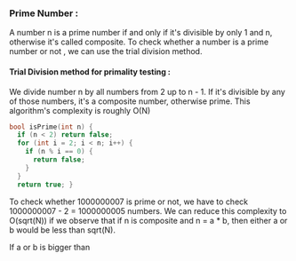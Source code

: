### Prime Number :

A number n is a prime number if and only if it's divisible by only 1 and n, otherwise it's called composite. To check
whether a number is a prime number or not , we can use the trial division method.

#### Trial Division method for primality testing : 

We divide number n by all numbers from 2 up to n - 1. If it's divisible by any of those numbers, it's a composite number,
otherwise prime. This algorithm's complexity is roughly O(N)

```C++
bool isPrime(int n) {
  if (n < 2) return false;
  for (int i = 2; i < n; i++) {
    if (n % i == 0) {
      return false;
    }
  }
  return true; }
```

To check whether 1000000007 is prime or not, we have to check 1000000007 - 2 = 1000000005 numbers. We can reduce this complexity
to O(sqrt(N)) if we observe that if n is composite and n = a * b, then either a or b would be less than sqrt(N).

If a or b is bigger than 
